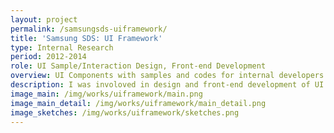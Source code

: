 ```yaml
---
layout: project
permalink: /samsungsds-uiframework/
title: 'Samsung SDS: UI Framework'
type: Internal Research
period: 2012-2014
role: UI Sample/Interaction Design, Front-end Development
overview: UI Components with samples and codes for internal developers.
description: I was involoved in design and front-end development of UI framework for internal developers in Samsung SDS. I created several sets of UI components such as button, slider, or accordion with codes which covers Html, CSS, Javascript, and JQuery.
image_main: /img/works/uiframework/main.png
image_main_detail: /img/works/uiframework/main_detail.png
image_sketches: /img/works/uiframework/sketches.png
---
```

